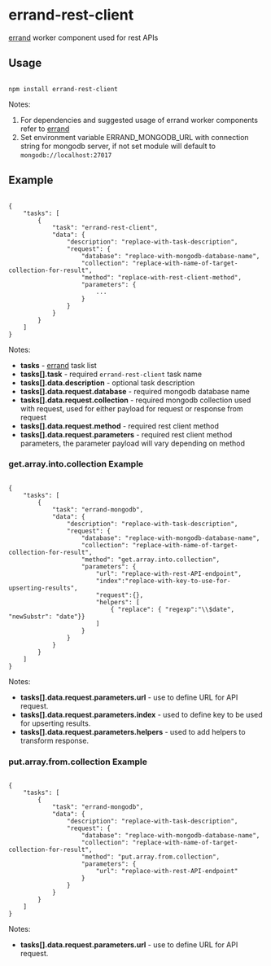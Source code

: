 # errand-rest-client
[errand](https://github.com/errandjs/errand) worker component used for rest APIs

## Usage

```

npm install errand-rest-client

```

Notes:

1. For dependencies and suggested usage of errand worker components refer to [errand](https://github.com/errandjs/errand)
2. Set environment variable ERRAND_MONGODB_URL with connection string for mongodb server, if not set module will default to `mongodb://localhost:27017`

## Example

```

{
	"tasks": [
		{
			"task": "errand-rest-client",
			"data": {
				"description": "replace-with-task-description",
				"request": {
					"database": "replace-with-mongodb-database-name",
					"collection": "replace-with-name-of-target-collection-for-result",
					"method": "replace-with-rest-client-method",
					"parameters": {
						...
					}
				}
			}
		}
	]
}

```

Notes:

* **tasks** - [errand](https://github.com/errandjs/errand) task list
* **tasks[].task** - required `errand-rest-client` task name
* **tasks[].data.description** - optional task description
* **tasks[].data.request.database** - required mongodb database name
* **tasks[].data.request.collection** - required mongodb collection used with request, used for either payload for request or response from request
* **tasks[].data.request.method** - required rest client method
* **tasks[].data.request.parameters** - required rest client method parameters, the parameter payload will vary depending on method

### get.array.into.collection Example

```

{
	"tasks": [
		{
			"task": "errand-mongodb",
			"data": {
				"description": "replace-with-task-description",
				"request": {
					"database": "replace-with-mongodb-database-name",
					"collection": "replace-with-name-of-target-collection-for-result",
					"method": "get.array.into.collection",
					"parameters": {
						"url": "replace-with-rest-API-endpoint",
						"index":"replace-with-key-to-use-for-upserting-results",
						"request":{},
						"helpers": [
							{ "replace": { "regexp":"\\$date", "newSubstr": "date"}}
						]
					}
				}
			}
		}
	]
}

```

Notes:

* **tasks[].data.request.parameters.url** - use to define URL for API request.
* **tasks[].data.request.parameters.index** - used to define key to be used for upserting results.
* **tasks[].data.request.parameters.helpers** - used to add helpers to transform response.


### put.array.from.collection Example

```

{
	"tasks": [
		{
			"task": "errand-mongodb",
			"data": {
				"description": "replace-with-task-description",
				"request": {
					"database": "replace-with-mongodb-database-name",
					"collection": "replace-with-name-of-target-collection-for-result",
					"method": "put.array.from.collection",
					"parameters": {
						"url": "replace-with-rest-API-endpoint"
					}
				}
			}
		}
	]
}

```

Notes:

* **tasks[].data.request.parameters.url** - use to define URL for API request.

